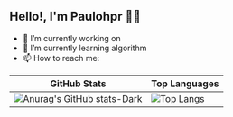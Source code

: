 ## Hello!, I'm Paulohpr 👋🏾

- 🔭 I’m currently working on
- 🌱 I’m currently learning algorithm
- 📫 How to reach me:

| GitHub Stats                                                                                                      | Top Languages                                                                                                      |
|-------------------------------------------------------------------------------------------------------------------|--------------------------------------------------------------------------------------------------------------------|
| ![Anurag's GitHub stats-Dark](https://github-readme-stats.vercel.app/api?username=paulohpr&show_icons=true&theme=dark) | ![Top Langs](https://github-readme-stats.vercel.app/api/top-langs/?username=paulohpr&layout=compact&theme=dark) |

                                                                                                 
